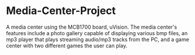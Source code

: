 # Media-Center-Project
A media center using the MCB1700 board, uVision. The media center's features include a photo gallery capable of displaying various bmp files, an mp3 player that plays streaming audio/mp3 tracks from the PC, and a game center with two different games the user can play. 
